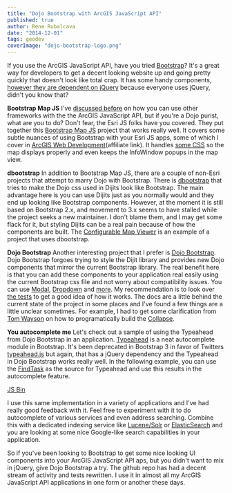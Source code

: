 ```yaml
---
title: "Dojo Bootstrap with ArcGIS JavaScript API"
published: true
author: Rene Rubalcava
date: "2014-12-01"
tags: geodev
coverImage: "dojo-bootstrap-logo.png"
---
```


If you use the ArcGIS JavaScript API, have you tried [Bootstrap](http://getbootstrap.com/)? It's a great way for developers to get a decent looking website up and going pretty quickly that doesn't look like total crap. It has some handy components, [however they are dependent on jQuery](http://getbootstrap.com/javascript/) because everyone uses jQuery, didn't you know that?

**Bootstrap Map JS** I've [discussed before](https://odoe.net/blog/using-angularjs-with-arcgis-api-for-javascript/) on how you can use other frameworks with the the ArcGIS JavaScript API, but if you're a Dojo purist, what are you to do? Don't fear, the Esri JS folks have you covered. They put together this [Bootstrap Map JS](https://github.com/Esri/bootstrap-map-js) project that works really well. It covers some subtle nuances of using Bootstrap with your Esri JS apps, some of which I cover in [ArcGIS Web Development](http://www.manning.com/rubalcava/?a_aid=rrubalcava)(affiliate link). It handles [some CSS](https://github.com/Esri/bootstrap-map-js/blob/master/src/css/bootstrapmap.css) so the map displays properly and even keeps the InfoWindow popups in the map view.

**dbootstrap** In addition to Bootstrap Map JS, there are a couple of non-Esri projects that attempt to marry Dojo with Bootstrap. There is [dbootstrap](https://github.com/martinpengellyphillips/dbootstrap) that tries to make the Dojo css used in Dijits look like Bootstrap. The main advantage here is you can use Dijits just as you normally would and they end up looking like Bootstrap components. However, at the moment it is still based on Bootstrap 2.x, and movement to 3.x seems to have stalled while the project seeks a new maintainer. I don't blame them, and I may get some flack for it, but styling Dijits can be a real pain because of how the components are built. The [Configurable Map Viewer](https://github.com/cmv/cmv-app) is an example of a project that uses dbootstrap.

**Dojo Bootstrap** Another interesting project that I prefer is [Dojo Bootstrap](https://github.com/xsokev/Dojo-Bootstrap). Dojo Bootstrap forgoes trying to style the Dijit library and provides new Dojo components that mirror the current Bootstrap library. The real benefit here is that you can add these components to your application real easily using the current Bootstrap css file and not worry about compatibility issues. You can use [Modal](http://xsokev.github.io/Dojo-Bootstrap/modal.html), [Dropdown](http://xsokev.github.io/Dojo-Bootstrap/dropdown.html) and [more](http://xsokev.github.io/Dojo-Bootstrap/). My recommendation is to look over [the tests](https://github.com/xsokev/Dojo-Bootstrap/tree/master/tests) to get a good idea of how it works. The docs are a little behind the current state of the project in some places and I've found a few things are a little unclear sometimes. For example, I had to get some clarification from [Tom Wayson](https://twitter.com/tomwayson/status/529317224952389632) on how to programatically build the [Collapse](http://jsfiddle.net/tomwayson/yLxg5e5m/).

**You autocomplete me** Let's check out a sample of using the Typeahead from Dojo Bootstrap in an application. [Typeahead](http://xsokev.github.io/Dojo-Bootstrap/typeahead.html) is a neat autocomplete module in Bootstrap. It's been deprecated in Bootstrap 3 in favor of Twitters [typeahead.js](https://github.com/twitter/typeahead.js/) but again, that has a jQuery dependency and the Typeahead in Dojo Bootstrap works really well. In the following example, you can use the [FindTask](https://developers.arcgis.com/javascript/jsapi/findtask-amd.html) as the source for Typeahead and use this results in the autocomplete feature.

[JS Bin](http://jsbin.com/sesacitafa/1/embed?js,output)

I use this same implementation in a variety of applications and I've had really good feedback with it. Feel free to experiment with it to do autocomplete of various services and even address searching. Combine this with a dedicated indexing service like [Lucene/Solr](http://lucene.apache.org/) or [ElasticSearch](http://www.elasticsearch.org/) and you are looking at some nice Google-like search capabilities in your application.

So if you've been looking to Bootstrap to get some nice looking UI components into your ArcGIS JavaScript API aps, but you didn't want to mix in jQuery, give Dojo Bootstrap a try. The github repo has had a decent stream of activity and tests rewritten. I use it in almost all my ArcGIS JavaScript API applications in one form or another these days.
